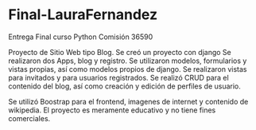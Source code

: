 # Final-LauraFernandez
Entrega Final curso Python Comisión 36590

Proyecto de Sitio Web tipo Blog.
Se creó un proyecto con django
Se realizaron dos Apps, blog y registro.
Se utilizaron modelos, formularios y vistas propias, así como modelos propios de django.
Se realizaron vistas para invitados y para usuarios registrados.
Se realizó CRUD para el contenido del blog, así como creación y edición de perfiles de usuario.

Se utilizó Boostrap para el frontend, imagenes de internet y contenido de wikipedia.
El proyecto es meramente educativo y no tiene fines comerciales.

